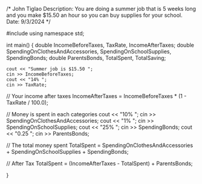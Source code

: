 /* John Tiglao
Description: You are doing a summer job that is 5 weeks long and you make $15.50 an hour so you can buy supplies for your school.
Date: 9/3/2024
*/

#include <iostream>
using namespace std;

int main() {
	double IncomeBeforeTaxes, TaxRate, IncomeAfterTaxes;
	double SpendingOnClothesAndAccessories, SpendingOnSchoolSupplies, SpendingBonds;
	double ParentsBonds, TotalSpent, TotalSaving;

	cout << "Summer job is $15.50 ";
	cin >> IncomeBeforeTaxes;
	cout << "14% "; 
	cin >> TaxRate;

// Your income after taxes 
	IncomeAfterTaxes = IncomeBeforeTaxes * (1 - TaxRate / 100.0);

// Money is spent in each categories
	cout << "10% ";
	cin >> SpendingOnClothesAndAccessories;
	cout << "1% ";
	cin >> SpendingOnSchoolSupplies;
	cout << "25% ";
	cin >> SpendingBonds;
	cout << "0.25 ";
	cin >> ParentsBonds;

// The total money spent 
	TotalSpent = SpendingOnClothesAndAccessories + SpendingOnSchoolSupplies + SpendingBonds;

// After Tax 
	TotalSpent = (IncomeAfterTaxes - TotalSpent) + ParentsBonds;



}
